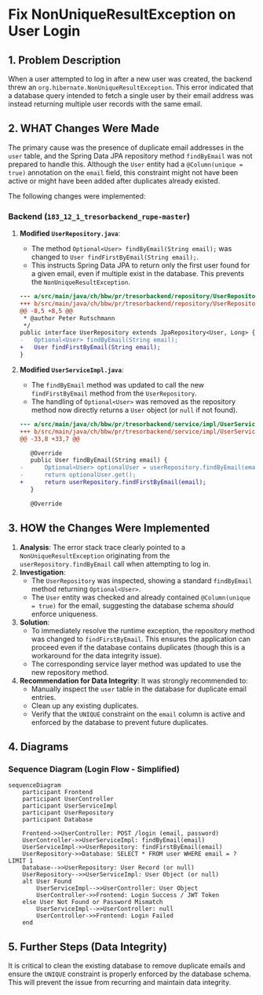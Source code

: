 # Fix NonUniqueResultException on User Login

## 1. Problem Description

When a user attempted to log in after a new user was created, the backend threw an `org.hibernate.NonUniqueResultException`. This error indicated that a database query intended to fetch a single user by their email address was instead returning multiple user records with the same email.

## 2. WHAT Changes Were Made

The primary cause was the presence of duplicate email addresses in the `user` table, and the Spring Data JPA repository method `findByEmail` was not prepared to handle this. Although the `User` entity had a `@Column(unique = true)` annotation on the `email` field, this constraint might not have been active or might have been added after duplicates already existed.

The following changes were implemented:

### Backend (`183_12_1_tresorbackend_rupe-master`)

1.  **Modified `UserRepository.java`**:

    - The method `Optional<User> findByEmail(String email);` was changed to `User findFirstByEmail(String email);`.
    - This instructs Spring Data JPA to return only the first user found for a given email, even if multiple exist in the database. This prevents the `NonUniqueResultException`.

    ```diff
    --- a/src/main/java/ch/bbw/pr/tresorbackend/repository/UserRepository.java
    +++ b/src/main/java/ch/bbw/pr/tresorbackend/repository/UserRepository.java
    @@ -8,5 +8,5 @@
     * @author Peter Rutschmann
     */
    public interface UserRepository extends JpaRepository<User, Long> {
    -   Optional<User> findByEmail(String email);
    +   User findFirstByEmail(String email);
    }
    ```

2.  **Modified `UserServiceImpl.java`**:

    - The `findByEmail` method was updated to call the new `findFirstByEmail` method from the `UserRepository`.
    - The handling of `Optional<User>` was removed as the repository method now directly returns a `User` object (or `null` if not found).

    ```diff
    --- a/src/main/java/ch/bbw/pr/tresorbackend/service/impl/UserServiceImpl.java
    +++ b/src/main/java/ch/bbw/pr/tresorbackend/service/impl/UserServiceImpl.java
    @@ -33,8 +33,7 @@

       @Override
       public User findByEmail(String email) {
    -      Optional<User> optionalUser = userRepository.findByEmail(email);
    -      return optionalUser.get();
    +      return userRepository.findFirstByEmail(email);
       }

       @Override
    ```

## 3. HOW the Changes Were Implemented

1.  **Analysis**: The error stack trace clearly pointed to a `NonUniqueResultException` originating from the `userRepository.findByEmail` call when attempting to log in.
2.  **Investigation**:
    - The `UserRepository` was inspected, showing a standard `findByEmail` method returning `Optional<User>`.
    - The `User` entity was checked and already contained `@Column(unique = true)` for the email, suggesting the database schema _should_ enforce uniqueness.
3.  **Solution**:
    - To immediately resolve the runtime exception, the repository method was changed to `findFirstByEmail`. This ensures the application can proceed even if the database contains duplicates (though this is a workaround for the data integrity issue).
    - The corresponding service layer method was updated to use the new repository method.
4.  **Recommendation for Data Integrity**: It was strongly recommended to:
    - Manually inspect the `user` table in the database for duplicate email entries.
    - Clean up any existing duplicates.
    - Verify that the `UNIQUE` constraint on the `email` column is active and enforced by the database to prevent future duplicates.

## 4. Diagrams

### Sequence Diagram (Login Flow - Simplified)

```mermaid
sequenceDiagram
    participant Frontend
    participant UserController
    participant UserServiceImpl
    participant UserRepository
    participant Database

    Frontend->>UserController: POST /login (email, password)
    UserController->>UserServiceImpl: findByEmail(email)
    UserServiceImpl->>UserRepository: findFirstByEmail(email)
    UserRepository->>Database: SELECT * FROM user WHERE email = ? LIMIT 1
    Database-->>UserRepository: User Record (or null)
    UserRepository-->>UserServiceImpl: User Object (or null)
    alt User Found
        UserServiceImpl-->>UserController: User Object
        UserController->>Frontend: Login Success / JWT Token
    else User Not Found or Password Mismatch
        UserServiceImpl-->>UserController: null
        UserController->>Frontend: Login Failed
    end
```

## 5. Further Steps (Data Integrity)

It is critical to clean the existing database to remove duplicate emails and ensure the `UNIQUE` constraint is properly enforced by the database schema. This will prevent the issue from recurring and maintain data integrity.
